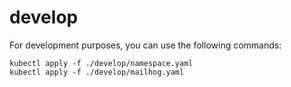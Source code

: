 # develop

For development purposes, you can use the following commands:

```shell
kubectl apply -f ./develop/namespace.yaml
kubectl apply -f ./develop/mailhog.yaml
```
